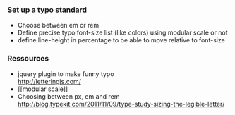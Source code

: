 ### Set up a typo standard 

* Choose between em or rem 
* Define precise typo font-size list (like colors) using modular scale or not 
* define line-height in percentage to be able to move relative to font-size

### Ressources

* jquery plugin to make funny typo     
http://letteringjs.com/
* [[modular scale]]
* Choosing between px, em and rem    
 http://blog.typekit.com/2011/11/09/type-study-sizing-the-legible-letter/